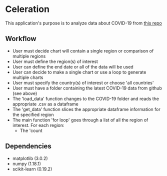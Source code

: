 # Celeration

This application's purpose is to analyze data about COVID-19 from [this repo](https://github.com/CSSEGISandData) 

## Workflow
* User must decide chart will contain a single region or comparison of multiple regions
* User must define the region(s) of interest
* User can define the end date or all of the data will be used
* User can decide to make a single chart or use a loop to generate multiple charts
* User must specify the country(s) of interest or choose 'all countries'
* User must have a folder containing the latest COVID-19 data from github (see above)
* The 'load_data' function changes to the COVID-19 folder and reads the appropriate .csv as a dataframe
* The 'get_data' function slices the appropriate dataframe information for the specified region
* The main function 'for loop' goes through a list of all the region of interest.  For each region:
	* The 'count

## Dependencies
* matplotlib (3.0.2)
* numpy (1.18.1)
* scikit-learn (0.19.2)
